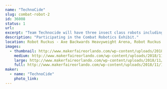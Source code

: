 ```yaml
---
name: "TechnoCide"
slug: combat-robot-2
id: 36008
status: 1
url: 
excerpt: "Team Technocide will have three insect class robots including \"Venom\", \"Recon\" and \"KRAWL\"."
description: "Participating in the Combat Robotics Exhibit."
location: Robot Ruckus - Axe Backwards Heavyweight Arena, Robot Ruckus - Small Arena
images:
  - thumbnail: http://www.makerfaireorlando.com/wp-content/uploads/2018/11/11849-1.jpg
    medium: http://www.makerfaireorlando.com/wp-content/uploads/2018/11/11849-1.jpg
    large: http://www.makerfaireorlando.com/wp-content/uploads/2018/11/11849-1.jpg
    full: http://www.makerfaireorlando.com/wp-content/uploads/2018/11/11849-1.jpg
maker:
  - name: "TechnoCide"
    photo_link: 
---
```

